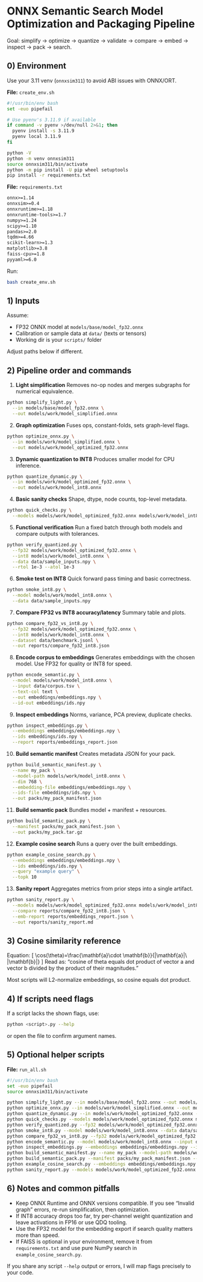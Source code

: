 # ONNX Semantic Search Model Optimization and Packaging Pipeline
Goal: simplify → optimize → quantize → validate → compare → embed → inspect → pack → search.

## 0) Environment

Use your 3.11 venv (`onnxsim311`) to avoid ABI issues with ONNX/ORT.

**File:** `create_env.sh`

```bash
#!/usr/bin/env bash
set -euo pipefail

# Use pyenv's 3.11.9 if available
if command -v pyenv >/dev/null 2>&1; then
  pyenv install -s 3.11.9
  pyenv local 3.11.9
fi

python -V
python -m venv onnxsim311
source onnxsim311/bin/activate
python -m pip install -U pip wheel setuptools
pip install -r requirements.txt
```

**File:** `requirements.txt`

```txt
onnx>=1.14
onnxsim>=0.4
onnxruntime>=1.18
onnxruntime-tools>=1.7
numpy>=1.24
scipy>=1.10
pandas>=2.0
tqdm>=4.66
scikit-learn>=1.3
matplotlib>=3.8
faiss-cpu>=1.8
pyyaml>=6.0
```

Run:

```bash
bash create_env.sh
```

## 1) Inputs

Assume:

* FP32 ONNX model at `models/base/model_fp32.onnx`
* Calibration or sample data at `data/` (texts or tensors)
* Working dir is your `scripts/` folder

Adjust paths below if different.

## 2) Pipeline order and commands

1. **Light simplification**
   Removes no-op nodes and merges subgraphs for numerical equivalence.

```bash
python simplify_light.py \
  --in models/base/model_fp32.onnx \
  --out models/work/model_simplified.onnx
```

2. **Graph optimization**
   Fuses ops, constant-folds, sets graph-level flags.

```bash
python optimize_onnx.py \
  --in models/work/model_simplified.onnx \
  --out models/work/model_optimized_fp32.onnx
```

3. **Dynamic quantization to INT8**
   Produces smaller model for CPU inference.

```bash
python quantize_dynamic.py \
  --in models/work/model_optimized_fp32.onnx \
  --out models/work/model_int8.onnx
```

4. **Basic sanity checks**
   Shape, dtype, node counts, top-level metadata.

```bash
python quick_checks.py \
  --models models/work/model_optimized_fp32.onnx models/work/model_int8.onnx
```

5. **Functional verification**
   Run a fixed batch through both models and compare outputs with tolerances.

```bash
python verify_quantized.py \
  --fp32 models/work/model_optimized_fp32.onnx \
  --int8 models/work/model_int8.onnx \
  --data data/sample_inputs.npy \
  --rtol 1e-3 --atol 1e-3
```

6. **Smoke test on INT8**
   Quick forward pass timing and basic correctness.

```bash
python smoke_int8.py \
  --model models/work/model_int8.onnx \
  --data data/sample_inputs.npy
```

7. **Compare FP32 vs INT8 accuracy/latency**
   Summary table and plots.

```bash
python compare_fp32_vs_int8.py \
  --fp32 models/work/model_optimized_fp32.onnx \
  --int8 models/work/model_int8.onnx \
  --dataset data/benchmark.jsonl \
  --out reports/compare_fp32_int8.json
```

8. **Encode corpus to embeddings**
   Generates embeddings with the chosen model. Use FP32 for quality or INT8 for speed.

```bash
python encode_semantic.py \
  --model models/work/model_int8.onnx \
  --input data/corpus.tsv \
  --text-col text \
  --out embeddings/embeddings.npy \
  --id-out embeddings/ids.npy
```

9. **Inspect embeddings**
   Norms, variance, PCA preview, duplicate checks.

```bash
python inspect_embeddings.py \
  --embeddings embeddings/embeddings.npy \
  --ids embeddings/ids.npy \
  --report reports/embeddings_report.json
```

10. **Build semantic manifest**
    Creates metadata JSON for your pack.

```bash
python build_semantic_manifest.py \
  --name my_pack \
  --model-path models/work/model_int8.onnx \
  --dim 768 \
  --embedding-file embeddings/embeddings.npy \
  --ids-file embeddings/ids.npy \
  --out packs/my_pack_manifest.json
```

11. **Build semantic pack**
    Bundles model + manifest + resources.

```bash
python build_semantic_pack.py \
  --manifest packs/my_pack_manifest.json \
  --out packs/my_pack.tar.gz
```

12. **Example cosine search**
    Runs a query over the built embeddings.

```bash
python example_cosine_search.py \
  --embeddings embeddings/embeddings.npy \
  --ids embeddings/ids.npy \
  --query "example query" \
  --topk 10
```

13. **Sanity report**
    Aggregates metrics from prior steps into a single artifact.

```bash
python sanity_report.py \
  --models models/work/model_optimized_fp32.onnx models/work/model_int8.onnx \
  --compare reports/compare_fp32_int8.json \
  --emb-report reports/embeddings_report.json \
  --out reports/sanity_report.md
```

## 3) Cosine similarity reference

Equation:
[
\cos(\theta)=\frac{\mathbf{a}\cdot \mathbf{b}}{|\mathbf{a}|\ |\mathbf{b}|}
]
Read as: “cosine of theta equals dot product of vector a and vector b divided by the product of their magnitudes.”

Most scripts will L2-normalize embeddings, so cosine equals dot product.

## 4) If scripts need flags

If a script lacks the shown flags, use:

```bash
python <script>.py --help
```

or open the file to confirm argument names.

## 5) Optional helper scripts

**File:** `run_all.sh`

```bash
#!/usr/bin/env bash
set -euo pipefail
source onnxsim311/bin/activate

python simplify_light.py --in models/base/model_fp32.onnx --out models/work/model_simplified.onnx
python optimize_onnx.py --in models/work/model_simplified.onnx --out models/work/model_optimized_fp32.onnx
python quantize_dynamic.py --in models/work/model_optimized_fp32.onnx --out models/work/model_int8.onnx
python quick_checks.py --models models/work/model_optimized_fp32.onnx models/work/model_int8.onnx
python verify_quantized.py --fp32 models/work/model_optimized_fp32.onnx --int8 models/work/model_int8.onnx --data data/sample_inputs.npy --rtol 1e-3 --atol 1e-3
python smoke_int8.py --model models/work/model_int8.onnx --data data/sample_inputs.npy
python compare_fp32_vs_int8.py --fp32 models/work/model_optimized_fp32.onnx --int8 models/work/model_int8.onnx --dataset data/benchmark.jsonl --out reports/compare_fp32_int8.json
python encode_semantic.py --model models/work/model_int8.onnx --input data/corpus.tsv --text-col text --out embeddings/embeddings.npy --id-out embeddings/ids.npy
python inspect_embeddings.py --embeddings embeddings/embeddings.npy --ids embeddings/ids.npy --report reports/embeddings_report.json
python build_semantic_manifest.py --name my_pack --model-path models/work/model_int8.onnx --dim 768 --embedding-file embeddings/embeddings.npy --ids-file embeddings/ids.npy --out packs/my_pack_manifest.json
python build_semantic_pack.py --manifest packs/my_pack_manifest.json --out packs/my_pack.tar.gz
python example_cosine_search.py --embeddings embeddings/embeddings.npy --ids embeddings/ids.npy --query "example query" --topk 10
python sanity_report.py --models models/work/model_optimized_fp32.onnx models/work/model_int8.onnx --compare reports/compare_fp32_int8.json --emb-report reports/embeddings_report.json --out reports/sanity_report.md
```

## 6) Notes and common pitfalls

* Keep ONNX Runtime and ONNX versions compatible. If you see “Invalid graph” errors, re-run simplification, then optimization.
* If INT8 accuracy drops too far, try per-channel weight quantization and leave activations in FP16 or use QDQ tooling.
* Use the FP32 model for the embedding export if search quality matters more than speed.
* If FAISS is optional in your environment, remove it from `requirements.txt` and use pure NumPy search in `example_cosine_search.py`.

If you share any script `--help` output or errors, I will map flags precisely to your code.
